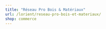 ```yaml
---
title: "Réseau Pro Bois & Matériaux"
url: /lorient/reseau-pro-bois-et-materiaux/
shop: commerce
---
```


